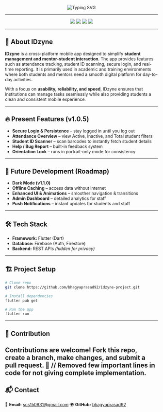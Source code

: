 
<p align="center">
  <img src="https://readme-typing-svg.herokuapp.com?font=Fira+Code&weight=600&size=32&pause=1000&color=00E6FF&center=true&vCenter=true&multiline=true&width=900&height=120&lines=IDzyne+–+Smart+Student+Management+App;Fast+%7C+Reliable+%7C+Built+with+Flutter;Attendance+%26+ID+Scanner+Simplified" alt="Typing SVG" />
</p>

---

<p align="center">
  <img src="https://img.shields.io/badge/Flutter-v3.22-00C3FF?style=for-the-badge&logo=flutter&logoColor=white&labelColor=0A0A0A" />
  <img src="https://img.shields.io/badge/Firebase-Backend-FFCA28?style=for-the-badge&logo=firebase&logoColor=black&labelColor=0A0A0A" />
  <img src="https://img.shields.io/badge/Platform-Android%20%7C%20iOS-34ca49?style=for-the-badge&logo=app-store&logoColor=white&labelColor=0A0A0A" />
  <img src="https://img.shields.io/badge/Version-1.0.5-8A2BE2?style=for-the-badge&logo=git&logoColor=white&labelColor=0A0A0A" />
</p>

---

## 📌 About IDzyne

**IDzyne** is a cross-platform mobile app designed to simplify **student management and mentor-student interaction**. The app provides features such as attendance tracking, student ID scanning, secure login, and real-time reporting. It is primarily used in academic and training environments where both students and mentors need a smooth digital platform for day-to-day activities.

With a focus on **usability, reliability, and speed**, IDzyne ensures that institutions can manage tasks seamlessly while also providing students a clean and consistent mobile experience.

---

## 🔥 Present Features (v1.0.5)

* **Secure Login & Persistence** – stay logged in until you log out
* **Attendance Overview** – view Active, Inactive, and Total student filters
* **Student ID Scanner** – scan barcodes to instantly fetch student details
* **Help / Bug Report** – built-in feedback system
* **Orientation Lock** – runs in portrait-only mode for consistency

---

## 🚀 Future Development (Roadmap)

* **Dark Mode (v1.1.0)**
* **Offline Caching** – access data without internet
* **Enhanced UI & Animations** – smoother navigation & transitions
* **Admin Dashboard** – detailed analytics for staff
* **Push Notifications** – instant updates for students and staff

---

## 🛠️ Tech Stack

* **Framework:** Flutter (Dart)
* **Database:** Firebase (Auth, Firestore)
* **Backend:** REST APIs *(hidden for privacy)*

---

## 🏗️ Project Setup

```bash
# Clone repo
git clone https://github.com/bhagyaprasad92/idzyne-project.git

# Install dependencies
flutter pub get

# Run the app
flutter run
```

---

## 🤝 Contribution

Contributions are welcome! Fork this repo, create a branch, make changes, and submit a pull request. 🚀
// Removed few important lines in code for not giving complete implementation.
---

## 📬 Contact

📧 **Email:** [scs150831@gmail.com](mailto:scs150831@gmail.com)
🌍 **GitHub:** [bhagyaprasad92](https://github.com/bhagyaprasad92)
